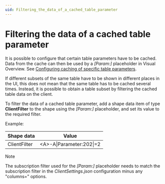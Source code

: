 ```yaml
---
uid: Filtering_the_data_of_a_cached_table_parameter
---
```


# Filtering the data of a cached table parameter

It is possible to configure that certain table parameters have to be cached. Data from the cache can then be used by a *\[Param:\]* placeholder in Visual Overview. See [Configuring caching of specific table parameters](xref:ClientSettings_json#configuring-caching-of-specific-table-parameters).

If different subsets of the same table have to be shown in different places in the UI, this does not mean that the same table has to be cached several times. Instead, it is possible to obtain a table subset by filtering the cached table data on the client.

To filter the data of a cached table parameter, add a shape data item of type **ClientFilter** to the shape using the *\[Param:\]* placeholder, and set its value to the required filter.

Example:

| Shape data   | Value                     |
|--------------|---------------------------|
| ClientFilter | \<A>-A\|Parameter:202\|=2 |

> [!NOTE]
> The subscription filter used for the *\[Param:\]* placeholder needs to match the subscription filter in the *ClientSettings.json* configuration minus any "columns=" options.
